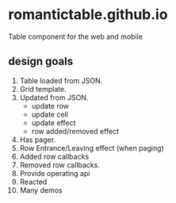 # romantictable.github.io
Table component for the web and mobile


## design goals

1. Table loaded from JSON.
2. Grid template.
3. Updated from JSON.
    - update row
    - update cell
    - update effect
    - row added/removed effect
4. Has pager.
5. Row Entrance/Leaving effect (when paging)
6. Added row callbacks
7. Removed row callbacks.
8. Provide operating api
9. Reacted
10. Many demos




